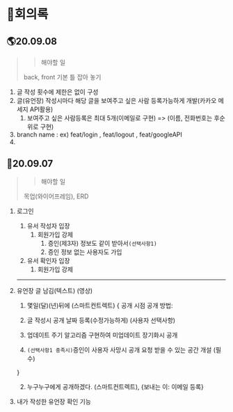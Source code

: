 # 📕회의록

## 🌎20.09.08

>>해야할 일
>
>back, front 기본 틀 잡아 놓기

1. 글 작성 횟수에 제한은 없이 구성
2. 글(유언장) 작성시마다 해당 글을 보여주고 싶은 사람 등록가능하게 개발(카카오 메세지 API활용)
   1. 보여주고 싶은 사람등록은 최대 5개(이메일로 구현) => (이름, 전화번호는 후순위로 구현)
3. branch name :   ex) feat/login ,   feat/logout   ,  feat/googleAPI
4. 



## 🧊20.09.07

> > 해야할 일
>
> 목업(와이어프레임), ERD



1. 로그인

   1. 유서 작성자 입장
      1. 회원가입 강제
         1. 증인(제3자) 정보도 같이 받아서`(선택사항1)`
         2. 증인 정보 없는 사용자도 가입
   2. 유서 확인자 입장
      1. 회원가입 강제

   ---

   

2. 유언장 글 남김(텍스트) (영상)

   1.  몇일(달)(년)뒤에 (스마트컨트렉트) { 공개 시점 공개 방법: 

      1. 글 작성시 공개 날짜 등록(수정가능하게) (사용자 선택사항)
      2. 업데이트 주기 알고리즘 구현하여 미업데이트 장기화시 공개
      3. `(선택사항1 충족시)`증인이 사용자 사망시 공개 요청 받을 수 있는 공간 개설 (필수)

      }

   2. 누구누구에게 공개하겠다. (스마트컨트렉트), {보내는 이:  이메일 등록}

   

3. 내가 작성한 유언장 확인 기능
